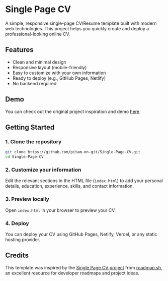 # Single Page CV

A simple, responsive single-page CV/Resume template built with modern web technologies. This project helps you quickly create and deploy a professional-looking online CV.

## Features

- Clean and minimal design
- Responsive layout (mobile-friendly)
- Easy to customize with your own information
- Ready to deploy (e.g., GitHub Pages, Netlify)
- No backend required

## Demo

You can check out the original project inspiration and demo [here](https://roadmap.sh/projects/single-page-cv).

## Getting Started

### 1. Clone the repository

```bash
git clone https://github.com/pitam-on-git/Single-Page-CV.git
cd Single-Page-CV
```

### 2. Customize your information

Edit the relevant sections in the HTML file (`index.html`) to add your personal details, education, experience, skills, and contact information.

### 3. Preview locally

Open `index.html` in your browser to preview your CV.

### 4. Deploy

You can deploy your CV using GitHub Pages, Netlify, Vercel, or any static hosting provider.

## Credits

This template was inspired by the [Single Page CV project](https://roadmap.sh/projects/single-page-cv) from [roadmap.sh](https://roadmap.sh/), an excellent resource for developer roadmaps and project ideas.
